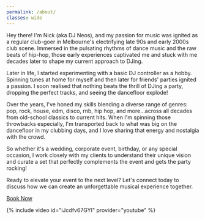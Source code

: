 ```yaml
---
permalink: /about/
classes: wide
---
```


<!-- Melbourne's DJ Neos is ready to bring the party to your next event!

Spinning all the genres that gets you moving; house, disco, those awesome old-school hits, hip-hop grooves, pop anthems, etc

If it's got a beat, DJ Neos is playing it and getting everyone moving! -->


<!-- Hey there! I'm DJ Neos, and I'm ready to bring the party to your next event!

Spinning all the genres that get you moving: the smooth grooves of house and disco, the pulsating beats of electronic dance music (EDM), the nostalgic vibes of retro hits and throwbacks, the classic anthems of rock, and the infectious energy of hip-hop and pop anthems—I've got a track for every moment.

Whether it's a wedding, corporate event, birthday, or other special event, I'm ready to kick the party off!

Ready to make your next event a hit? Let's chat! Contact me today for bookings and inquiries. -->

Hey there! I'm Nick (aka DJ Neos), and my passion for music was ignited as a regular club-goer in Melbourne's electrifying late 90s and early 2000s club scene. Immersed in the pulsating rhythms of dance music and the raw beats of hip-hop, those early experiences captivated me and stuck with me decades later to shape my current approach to DJing.

Later in life, I started experimenting with a basic DJ controller as a hobby. Spinning tunes at home for myself and then later for friends' parties ignited a passion. I soon realised that nothing beats the thrill of DJing a party, dropping the perfect tracks, and seeing the dancefloor explode!

Over the years, I've honed my skills blending a diverse range of genres: pop, rock, house, edm, disco, rnb, hip hop, and more...across all decades from old-school classics to current hits. When I'm spinning those throwbacks especially, I'm transported back to what was big on the dancefloor in my clubbing days, and I love sharing that energy and nostalgia with the crowd.

So whether it's a wedding, corporate event, birthday, or any special occasion, I work closely with my clients to understand their unique vision and curate a set that perfectly complements the event and gets the party rocking!

<!-- (Optional: Add a testimonial or notable client. Example: "I've had the pleasure of playing for [Notable Client/Event], and received amazing feedback such as: '[Testimonial Quote]'") -->

Ready to elevate your event to the next level? Let's connect today to discuss how we can create an unforgettable musical experience together.

<!-- [Button: Book DJ Neos Now] or [Button: Contact Me]

(Optional: Add a section about your equipment or setup if it's a selling point.) -->


<a href="/contact/" class="btn btn--primary btn--large">Book Now</a>

{% include video id="iJcdfv67GYI" provider="youtube" %}

